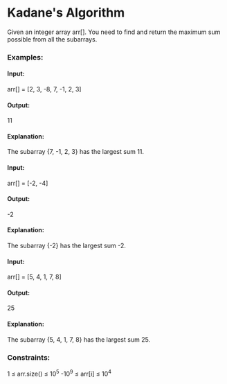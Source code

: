 # Kadane's Algorithm
Given an integer array arr[]. You need to find and return the maximum sum possible from all the subarrays.

### Examples:
#### Input:
arr[] = [2, 3, -8, 7, -1, 2, 3]
#### Output:
11
#### Explanation:
The subarray {7, -1, 2, 3} has the largest sum 11.

#### Input:
arr[] = [-2, -4]
#### Output:
-2
#### Explanation:
The subarray {-2} has the largest sum -2.

#### Input:
arr[] = [5, 4, 1, 7, 8]
#### Output:
25
#### Explanation:
The subarray {5, 4, 1, 7, 8} has the largest sum 25.

### Constraints:
1 ≤ arr.size() ≤ $`10^5`$
-$`10^9`$ ≤ arr[i] ≤ $`10^4`$

